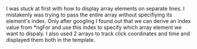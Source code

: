 I was stuck at first with how to display array elements on separate lines. I mistakenly was trying to pass the entire array without specifiying its element's index. Only after googling I found out that we can derive an index value from *ngFor and use this index to specify which array element we want to dispaly. I also used 2 arrays to track click coordinates and time and displayed them both in the template.

